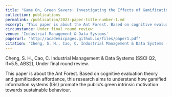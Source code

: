 ```yaml
---
title: "Game On, Green Savers! Investigating the Effects of Gamification Affordances on User Green Intrinsic Motivation: A Cognitive Evaluation Perspective."
collection: publications
permalink: /publication/2023-paper-title-number-1.md
excerpt: 'This paper is about the Ant Forest. Based on cognitive evaluation theory and gamification affordance, this research aims to understand how gamified information systems (ISs) promote the public’s green intrinsic motivation towards sustainable behaviour.'
circumstance: Under final round review
venue: 'Industrial Management & Data Systems'
paperurl: 'http://academicpages.github.io/files/paper1.pdf'
citation: 'Cheng, S. H., Cao, C. Industrial Management & Data Systems (SSCI Q2, If=5.5, ABS2), Under final round review.'
---
```

Cheng, S. H., Cao, C. Industrial Management & Data Systems (SSCI Q2, If=5.5, ABS2), Under final round review.

This paper is about the Ant Forest. Based on cognitive evaluation theory and gamification affordance, this research aims to understand how gamified information systems (ISs) promote the public’s green intrinsic motivation towards sustainable behaviour.

